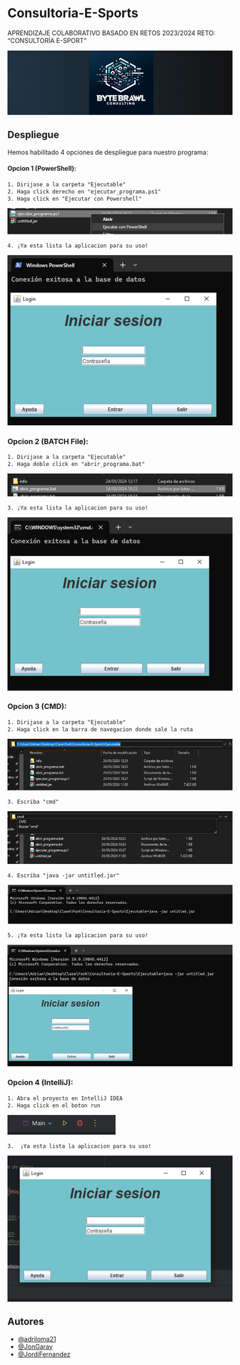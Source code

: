 # Consultoria-E-Sports

APRENDIZAJE COLABORATIVO BASADO EN RETOS 2023/2024 RETO: “CONSULTORÍA E-SPORT”

![Logo](https://github.com/ByteBrawl-Consulting/Consultoria-E-Sports/blob/develop/banner.jpg?raw=true)
## Despliegue

Hemos habilitado 4 opciones de despliegue para nuestro programa:

#### Opcion 1 (PowerShell):

    1. Dirijase a la carpeta "Ejecutable"
    2. Haga click derecho en "ejecutar_programa.ps1"
    3. Haga click en "Ejecutar con Powershell"

![Imagen](https://github.com/ByteBrawl-Consulting/Consultoria-E-Sports/blob/develop/Ejecutable/info/infops.PNG?raw=true)
    
    4. ¡Ya esta lista la aplicacion para su uso!

![Imagen2](https://github.com/ByteBrawl-Consulting/Consultoria-E-Sports/blob/develop/Ejecutable/info/infops2.PNG?raw=true)

### Opcion 2 (BATCH File): 

    1. Dirijase a la carpeta "Ejecutable"
    2. Haga doble click en "abrir_programa.bat"

![Imagen3](https://github.com/ByteBrawl-Consulting/Consultoria-E-Sports/blob/develop/Ejecutable/info/infobat.PNG?raw=true)

    3. ¡Ya esta lista la aplicacion para su uso!

![Imagen4](https://github.com/ByteBrawl-Consulting/Consultoria-E-Sports/blob/develop/Ejecutable/info/infobat2.PNG?raw=true)

### Opcion 3 (CMD):

    1. Dirijase a la carpeta "Ejecutable"
    2. Haga click en la barra de navegacion donde sale la ruta

![Imagen5](https://github.com/ByteBrawl-Consulting/Consultoria-E-Sports/blob/develop/Ejecutable/info/cmd.PNG?raw=true)

    3. Escriba "cmd"

![Imagen6](https://github.com/ByteBrawl-Consulting/Consultoria-E-Sports/blob/develop/Ejecutable/info/cmd2.PNG?raw=true)

    4. Escriba "java -jar untitled.jar"

![Imagen7](https://github.com/ByteBrawl-Consulting/Consultoria-E-Sports/blob/develop/Ejecutable/info/cmd3.PNG?raw=true)

    5. ¡Ya esta lista la aplicacion para su uso!

![Imagen8](https://github.com/ByteBrawl-Consulting/Consultoria-E-Sports/blob/develop/Ejecutable/info/cmd4.PNG?raw=true)

### Opcion 4 (IntelliJ):
    1. Abra el proyecto en IntelliJ IDEA
    2. Haga click en el boton run

![Imagen9](https://github.com/ByteBrawl-Consulting/Consultoria-E-Sports/blob/develop/Ejecutable/info/intelliJ.PNG?raw=true)

    3.  ¡Ya esta lista la aplicacion para su uso!

![Imagen10](https://github.com/ByteBrawl-Consulting/Consultoria-E-Sports/blob/develop/Ejecutable/info/intelliJ2.PNG?raw=true)

## Autores

- [@adriloma21](https://github.com/adriloma21)
- [@JonGaray](https://github.com/JonGaray)
- [@JordiFernandez](https://github.com/JordiFernandezUralde)

